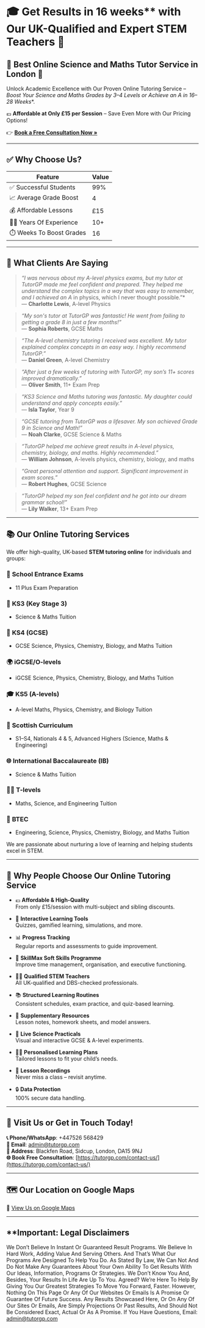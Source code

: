 # 🎓 Get Results in 16 weeks** with Our UK-Qualified and Expert STEM Teachers 📜
## 🚀 Best Online Science and Maths Tutor Service in London 🎡

Unlock Academic Excellence with Our Proven Online Tutoring Service –  
**Boost Your Science and Maths Grades by 3–4 Levels or Achieve an A* in 16–28 Weeks**.

💷 **Affordable at Only £15 per Session** – Save Even More with Our Pricing Options!  

👉 [**Book a Free Consultation Now »**](https://tutorgp.com/contact-us/)

---

## ✅ Why Choose Us?

| Feature | Value |
|--------|-------|
| ✅ Successful Students | 99% |
| 📈 Average Grade Boost | 4 |
| 💰 Affordable Lessons | £15 |
| 👨‍🏫 Years Of Experience | 10+ |
| ⏱️ Weeks To Boost Grades | 16 |

---

## 💬 What Clients Are Saying

> *“I was nervous about my A-level physics exams, but my tutor at TutorGP made me feel confident and prepared. They helped me understand the complex topics in a way that was easy to remember, and I achieved an A* in physics, which I never thought possible.”*  
— **Charlotte Lewis**, A-level Physics

> *“My son's tutor at TutorGP was fantastic! He went from failing to getting a grade 8 in just a few months!”*  
— **Sophia Roberts**, GCSE Maths

> *“The A-level chemistry tutoring I received was excellent. My tutor explained complex concepts in an easy way. I highly recommend TutorGP.”*  
— **Daniel Green**, A-level Chemistry

> *“After just a few weeks of tutoring with TutorGP, my son’s 11+ scores improved dramatically.”*  
— **Oliver Smith**, 11+ Exam Prep

> *“KS3 Science and Maths tutoring was fantastic. My daughter could understand and apply concepts easily.”*  
— **Isla Taylor**, Year 9

> *“GCSE tutoring from TutorGP was a lifesaver. My son achieved Grade 9 in Science and Math!”*  
— **Noah Clarke**, GCSE Science & Maths

> *“TutorGP helped me achieve great results in A-level physics, chemistry, biology, and maths. Highly recommended.”*  
— **William Johnson**, A-levels physics, chemistry, biology, and maths

> *“Great personal attention and support. Significant improvement in exam scores.”*  
— **Robert Hughes**, GCSE Science

> *“TutorGP helped my son feel confident and he got into our dream grammar school!”*  
— **Lily Walker**, 13+ Exam Prep

---

## 📚 Our Online Tutoring Services

We offer high-quality, UK-based **STEM tutoring online** for individuals and groups:

### 🏫 **School Entrance Exams**
- 11 Plus Exam Preparation

### 🔬 **KS3 (Key Stage 3)** 
- Science & Maths Tuition

### 📘 **KS4 (GCSE)**
- GCSE Science, Physics, Chemistry, Biology, and Maths Tuition

### 🌍 **iGCSE/O-levels**
- iGCSE Science, Physics, Chemistry, Biology, and Maths Tuition

### 🎓 **KS5 (A-levels)**
- A-level Maths, Physics, Chemistry, and Biology Tuition

### 🏴 **Scottish Curriculum**
- S1–S4, Nationals 4 & 5, Advanced Highers (Science, Maths & Engineering)

### 🌐 **International Baccalaureate (IB)**
- Science & Maths Tuition

### 🧑‍🔬 **T-levels**
- Maths, Science, and Engineering Tuition

### 🔧 **BTEC**
- Engineering, Science, Physics, Chemistry, Biology, and Maths Tuition

We are passionate about nurturing a love of learning and helping students excel in STEM.

---

## 🌟 Why People Choose Our Online Tutoring Service

- 💷 **Affordable & High-Quality**  
  From only £15/session with multi-subject and sibling discounts.

- 🧠 **Interactive Learning Tools**  
  Quizzes, gamified learning, simulations, and more.

- 📊 **Progress Tracking**  
  Regular reports and assessments to guide improvement.

- 🧭 **SkillMax Soft Skills Programme**  
  Improve time management, organisation, and executive functioning.

- 👩‍🏫 **Qualified STEM Teachers**  
  All UK-qualified and DBS-checked professionals.

- 📚 **Structured Learning Routines**  
  Consistent schedules, exam practice, and quiz-based learning.

- 📝 **Supplementary Resources**  
  Lesson notes, homework sheets, and model answers.

- 🔬 **Live Science Practicals**  
  Visual and interactive GCSE & A-level experiments.

- 🧑‍🎓 **Personalised Learning Plans**  
  Tailored lessons to fit your child’s needs.

- 🎥 **Lesson Recordings**  
  Never miss a class – revisit anytime.

- 🔒 **Data Protection**  
  100% secure data handling.

---

## 📍 Visit Us or Get in Touch Today!

**📞 Phone/WhatsApp**: +447526 568429  
**📧 Email**: admin@tutorgp.com  
**📍 Address**: Blackfen Road, Sidcup, London, DA15 9NJ  
**🌐 Book Free Consultation**: [https://tutorgp.com/contact-us/](https://tutorgp.com/contact-us/)

---

## 🗺️ Our Location on Google Maps

📍 [View Us on Google Maps](https://maps.app.goo.gl/Hm9d28HiSC9d6VQm8)

---

## **Important: Legal Disclaimers

We Don’t Believe In Instant Or Guaranteed Result Programs. We Believe In Hard Work, Adding Value And Serving Others. And That’s What Our Programs Are Designed To Help You Do. As Stated By Law, We Can Not And Do Not Make Any Guarantees About Your Own Ability To Get Results With Our Ideas, Information, Programs Or Strategies. We Don’t Know You And, Besides, Your Results In Life Are Up To You. Agreed? We’re Here To Help By Giving You Our Greatest Strategies To Move You Forward, Faster. However, Nothing On This Page Or Any Of Our Websites Or Emails Is A Promise Or Guarantee Of Future Success. Any Results Showcased Here, Or On Any Of Our Sites Or Emails, Are Simply Projections Or Past Results, And Should Not Be Considered Exact, Actual Or As A Promise. If You Have Questions, Email: admin@tutorgp.com

